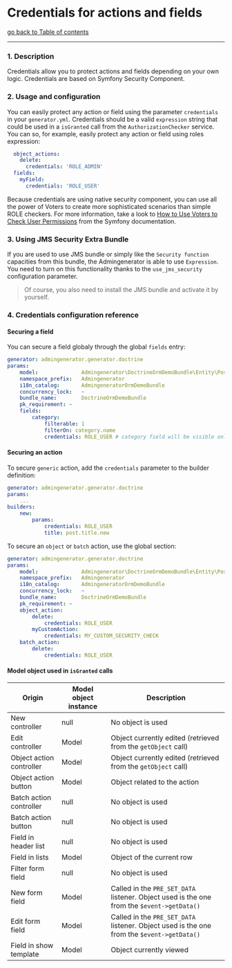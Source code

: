 # Credentials for actions and fields

[go back to Table of contents][back-to-index]

-----

### 1. Description

Credentials allow you to protect actions and fields depending on your own logic. Credentials are based on Symfony Security Component.

### 2. Usage and configuration

You can easily protect any action or field using the parameter `credentials` in your `generator.yml`. Credentials should be a valid `expression` string that could be used in a `isGranted` call from the `AuthorizationChecker` service. You can so, for example, easily protect any action or field using roles expression:

```yaml
  object_actions:
    delete:
      credentials: 'ROLE_ADMIN'
  fields:
    myField:
      credentials: 'ROLE_USER'
```

Because credentials are using native security component, you can use all the power of Voters to create more sophisticated scenarios than simple ROLE checkers. For more information, take a look to [How to Use Voters to Check User Permissions](http://symfony.com/doc/current/cookbook/security/voters.html) from the Symfony documentation.

### 3. Using JMS Security Extra Bundle

If you are used to use JMS bundle or simply like the `Security function` capacities from this bundle, the Admingenerator is able to use `Expression`. You need to turn on this functionality thanks to the `use_jms_security` configuration parameter.

 > Of course, you also need to install the JMS bundle and activate it by yourself.

### 4. Credentials configuration reference

#### Securing a field

You can secure a field globaly through the global `fields` entry:

```yml
generator: admingenerator.generator.doctrine
params:
    model:              Admingenerator\DoctrineOrmDemoBundle\Entity\Post
    namespace_prefix:   Admingenerator
    i18n_catalog:       AdmingeneratorOrmDemoBundle
    concurrency_lock:   ~
    bundle_name:        DoctrineOrmDemoBundle
    pk_requirement: ~
    fields:
        category:
            filterable: 1
            filterOn: category.name
            credentials: ROLE_USER # category field will be visible only if the user has the role ROLE_USER in all screens, including filters
```

#### Securing an action

To secure `generic` action, add the `credentials` parameter to the builder definition:

```yml
generator: admingenerator.generator.doctrine
params:
    ...
builders:
    new:
        params:
            credentials: ROLE_USER
            title: post.title.new
```

To secure an `object` or `batch` action, use the global section:

```yml
generator: admingenerator.generator.doctrine
params:
    model:              Admingenerator\DoctrineOrmDemoBundle\Entity\Post
    namespace_prefix:   Admingenerator
    i18n_catalog:       AdmingeneratorOrmDemoBundle
    concurrency_lock:   ~
    bundle_name:        DoctrineOrmDemoBundle
    pk_requirement: ~
    object_action:
        delete:
            credentials: ROLE_USER
        myCustomAction:
            credentials: MY_CUSTOM_SECURITY_CHECK
    batch_action:
        delete:
            credentials: ROLE_USER
```

#### Model object used in `isGranted` calls

| Origin                   | Model object instance  | Description                                                                                |
|--------------------------|------------------------|--------------------------------------------------------------------------------------------|
| New controller           | null                   | No object is used                                                                          |
| Edit controller          | Model                  | Object currently edited (retrieved from the `getObject` call)                              |
| Object action controller | Model                  | Object currently edited (retrieved from the `getObject` call)                              |
| Object action button     | Model                  | Object related to the action                                                               |
| Batch action controller  | null                   | No object is used                                                                          |
| Batch action button      | null                   | No object is used                                                                          |
| Field in header list     | null                   | No object is used                                                                          |
| Field in lists           | Model                  | Object of the current row                                                                  |
| Filter form field        | null                   | No object is used                                                                          |
| New form field           | Model                  | Called in the `PRE_SET_DATA` listener. Object used is the one from the `$event->getData()` |
| Edit form field          | Model                  | Called in the `PRE_SET_DATA` listener. Object used is the one from the `$event->getData()` |
| Field in show template   | Model                  | Object currently viewed                                                                    |

[back-to-index]: ../documentation.md